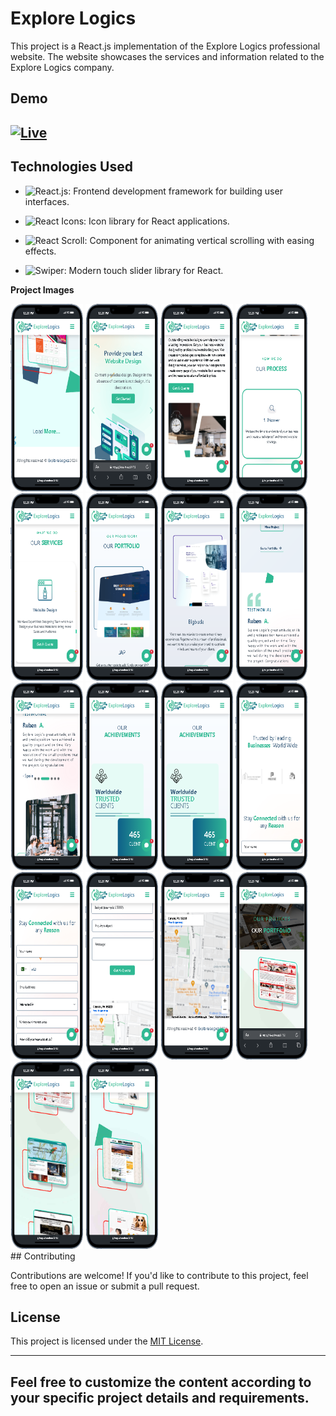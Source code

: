 # Explore Logics

This project is a React.js implementation of the Explore Logics professional website. The website showcases the services and information related to the Explore Logics company.

## Demo

## [![Live](https://img.shields.io/badge/Live-Link-blue?style=for-the-badge&logo=netlify)](https://explorelogics.com/)

## Technologies Used

- ![React.js](https://img.shields.io/badge/React-blue?style=for-the-badge&logo=react&logoColor=white): Frontend development framework for building user interfaces.
- ![React Icons](https://img.shields.io/badge/React_Icons-blueviolet?style=for-the-badge&logo=react&logoColor=white): Icon library for React applications.

- ![React Scroll](https://img.shields.io/badge/React_Scroll-green?style=for-the-badge&logo=react&logoColor=white): Component for animating vertical scrolling with easing effects.

- ![Swiper](https://img.shields.io/badge/Swiper-green?style=for-the-badge&logo=swiper&logoColor=white): Modern touch slider library for React.

**Project Images**

<div class="d-flex">

<img src="./ShowCase/1.png"  width="23%" height="300px"  />
<img src="./ShowCase/2.png"  width="23%" height="300px"  />
<img src="./ShowCase/3.png"  width="23%" height="300px"  />
<img src="./ShowCase/4.png"  width="23%" height="300px"  />
<img src="./ShowCase/5.png"  width="23%" height="300px"  />
<img src="./ShowCase/6.png"  width="23%" height="300px"  />
<img src="./ShowCase/7.png"  width="23%" height="300px"  />
<img src="./ShowCase/8.png"  width="23%" height="300px"  />
<img src="./ShowCase/9.png"  width="23%" height="300px"  />
<img src="./ShowCase/10.png"  width="23%" height="300px"  />
<img src="./ShowCase/11.png"  width="23%" height="300px"  />
<img src="./ShowCase/12.png"  width="23%" height="300px"  />
<img src="./ShowCase/13.png"  width="23%" height="300px"  />
<img src="./ShowCase/14.png"  width="23%" height="300px"  />
<img src="./ShowCase/15.png"  width="23%" height="300px"  />
<img src="./ShowCase/16.png"  width="23%" height="300px"  />
<img src="./ShowCase/17.png"  width="23%" height="300px"  />
<img src="./ShowCase/18.png"  width="23%" height="300px"  />

</div>
## Contributing

Contributions are welcome! If you'd like to contribute to this project, feel free to open an issue or submit a pull request.

## License

This project is licensed under the [MIT License](LICENSE).

---

## Feel free to customize the content according to your specific project details and requirements.
